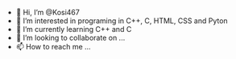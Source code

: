 - 👋 Hi, I’m @Kosi467
- 👀 I’m interested in programing in C++, C, HTML, CSS and Pyton
- 🌱 I’m currently learning C++ and C
- 💞️ I’m looking to collaborate on ...
- 📫 How to reach me ...

<!---
Kosi467/Kosi467 is a ✨ special ✨ repository because its `README.md` (this file) appears on your GitHub profile.
You can click the Preview link to take a look at your changes.
--->
